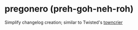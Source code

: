 # pregonero (preh-goh-neh-roh)
Simplify changelog creation; similar to Twisted's [towncrier](https://pypi.org/project/towncrier/)
